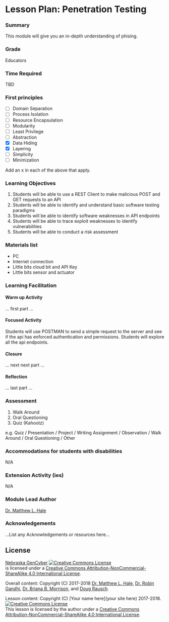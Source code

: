 # Lesson Plan: Penetration Testing

### Summary
This module will give you an in-depth understanding of phising.

### Grade
Educators

### Time Required
TBD

### First principles
- [ ] Domain Separation
- [ ] Process Isolation
- [ ] Resource Encapsulation
- [ ] Modularity
- [ ] Least Privilege
- [ ] Abstraction
- [x] Data Hiding
- [x] Layering
- [ ] Simplicity
- [ ] Minimization

Add an x in each of the above that apply.

### Learning Objectives

1. Students will be able to use a REST Client to make malicious POST and GET requests to an API
2. Students will be able to identify and understand basic software testing paradigms
3. Students will be able to identify software weaknesses in API endpoints
4. Students will be able to trace exploit weaknesses to identify vulnerabilities
5. Students will be able to conduct a risk assessment

### Materials list

* PC
* Internet connection
* Little bits cloud bit and API Key
* Little bits sensor and actuator

### Learning Facilitation

#### Warm up Activity
... first part ...

#### Focused Activity
Students will use POSTMAN to send a simple request to the server and see if the api has enforced authentication and permissions.
Students will explore all the api endpoints.

#### Closure
... next next part ...

#### Reflection
... last part ...

### Assessment

1. Walk Around
2. Oral Questioning
3. Quiz (Kahootz)

e.g. Quiz / Presentation / Project / Writing Assignment / Observation / Walk Around / Oral Questioning / Other

### Accommodations for students with disabilities

N/A

### Extension Activity (ies)

N/A

### Module Lead Author

[Dr. Matthew L. Hale](http://faculty.ist.unomaha.edu/mhale/)

### Acknowledgements
...List any Acknowledgements or resources here...

## License
[Nebraska GenCyber](https://github.com/MLHale/nebraska-gencyber) <a rel="license" href="http://creativecommons.org/licenses/by-nc-sa/4.0/"><img alt="Creative Commons License" style="border-width:0" src="https://i.creativecommons.org/l/by-nc-sa/4.0/88x31.png" /></a><br /> is licensed under a <a rel="license" href="http://creativecommons.org/licenses/by-nc-sa/4.0/">Creative Commons Attribution-NonCommercial-ShareAlike 4.0 International License</a>.

Overall content: Copyright (C) 2017-2018  [Dr. Matthew L. Hale](http://faculty.ist.unomaha.edu/mhale/), [Dr. Robin Gandhi](http://faculty.ist.unomaha.edu/rgandhi/), [Dr. Briana B. Morrison](http://www.brianamorrison.net), and [Doug Rausch](http://www.bellevue.edu/about/leadership/faculty/rausch-douglas).

Lesson content: Copyright (C) [Your name here](your site here) 2017-2018.  
<a rel="license" href="http://creativecommons.org/licenses/by-nc-sa/4.0/"><img alt="Creative Commons License" style="border-width:0" src="https://i.creativecommons.org/l/by-nc-sa/4.0/88x31.png" /></a><br /><span xmlns:dct="http://purl.org/dc/terms/" property="dct:title">This lesson</span> is licensed by the author under a <a rel="license" href="http://creativecommons.org/licenses/by-nc-sa/4.0/">Creative Commons Attribution-NonCommercial-ShareAlike 4.0 International License</a>.
